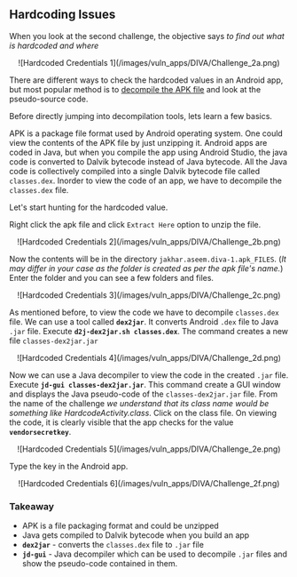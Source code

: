 ## Hardcoding Issues

When you look at the second challenge, the objective says *to find out what is hardcoded and where*

<center>![Hardcoded Credentials 1](/images/vuln_apps/DIVA/Challenge_2a.png)</center>

There are different ways to check the hardcoded values in an Android app, but most popular method is to [decompile the APK file](/General/decompile.md) and look at the pseudo-source code.

Before directly jumping into decompilation tools, lets learn a few basics.

APK is a package file format used by Android operating system. One could view the contents of the APK file by just unzipping it. Android apps are coded in Java, but when you compile the app using Android Studio, the java code is converted to Dalvik bytecode instead of Java bytecode. All the Java code is collectively compiled into a single Dalvik bytecode file called `classes.dex`. Inorder to view the code of an app, we have to decompile the `classes.dex` file.

Let's start hunting for the hardcoded value.

Right click the apk file and click `Extract Here` option to unzip the file.

<center>![Hardcoded Credentials 2](/images/vuln_apps/DIVA/Challenge_2b.png)</center>

Now the contents will be in the directory `jakhar.aseem.diva-1.apk_FILES`. (*It may differ in your case as the folder is created as per the apk file's name.*) Enter the folder and you can see a few folders and files.

<center>![Hardcoded Credentials 3](/images/vuln_apps/DIVA/Challenge_2c.png)</center>

As mentioned before, to view the code we have to decompile `classes.dex` file. We can use a tool called **`dex2jar`**. It converts Android `.dex` file to Java `.jar` file. Execute **`d2j-dex2jar.sh classes.dex`**. The command creates a new file `classes-dex2jar.jar`

<center>![Hardcoded Credentials 4](/images/vuln_apps/DIVA/Challenge_2d.png)</center>

Now we can use a Java decompiler to view the code in the created `.jar` file. Execute **`jd-gui classes-dex2jar.jar`**. This command create a GUI window and displays the Java pseudo-code of the `classes-dex2jar.jar` file. From the name of the challenge *we understand that its class name would be something like HardcodeActivity.class*. Click on the class file. On viewing the code, it is clearly visible that the app checks for the value **`vendorsecretkey`**.

<center>![Hardcoded Credentials 5](/images/vuln_apps/DIVA/Challenge_2e.png)</center>

Type the key in the Android app.

<center>![Hardcoded Credentials 6](/images/vuln_apps/DIVA/Challenge_2f.png)</center>

### Takeaway

- APK is a file packaging format and could be unzipped
- Java gets compiled to Dalvik bytecode when you build an app
- **`dex2jar`** - converts the `classes.dex` file to `.jar` file
- **`jd-gui`** - Java decompiler which can be used to decompile `.jar` files and show the pseudo-code contained in them.
